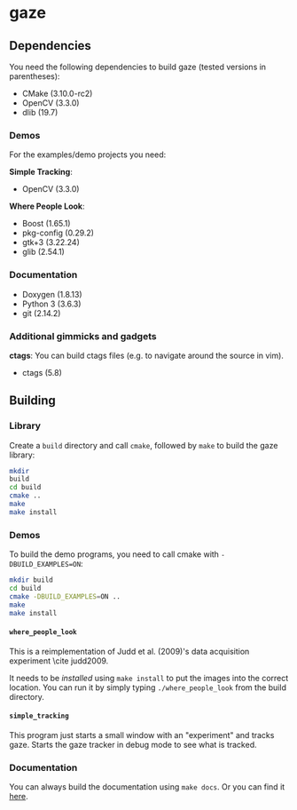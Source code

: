 # gaze

## Dependencies

You need the following dependencies to build gaze (tested versions in
parentheses):
- CMake (3.10.0-rc2)
- OpenCV (3.3.0)
- dlib (19.7)


### Demos

For the examples/demo projects you need:

**Simple Tracking**:
- OpenCV (3.3.0)

**Where People Look**:
- Boost (1.65.1)
- pkg-config (0.29.2)
- gtk+3 (3.22.24)
- glib (2.54.1)

### Documentation

- Doxygen (1.8.13)
- Python 3 (3.6.3)
- git (2.14.2)

### Additional gimmicks and gadgets

**ctags**:
You can build ctags files (e.g. to navigate around the source in vim).
- ctags (5.8)


## Building

### Library

Create a `build` directory and call `cmake`, followed by `make` to build the
gaze library:

```bash
mkdir
build
cd build
cmake ..
make
make install
```


### Demos

To build the demo programs, you need to call cmake with `-DBUILD_EXAMPLES=ON`:

```bash
mkdir build
cd build
cmake -DBUILD_EXAMPLES=ON ..
make
make install
```


#### `where_people_look`

This is a reimplementation of Judd et al. (2009)'s data acquisition experiment \cite judd2009.

It needs to be *installed* using `make install` to put the images into the
correct location. You can run it by simply typing `./where_people_look` from
the build directory.


#### `simple_tracking`

This program just starts a small window with an "experiment" and tracks gaze.
Starts the gaze tracker in debug mode to see what is tracked.


### Documentation

You can always build the documentation using `make docs`.
Or you can find it [here](https://shoeffner.github.io/gaze).
